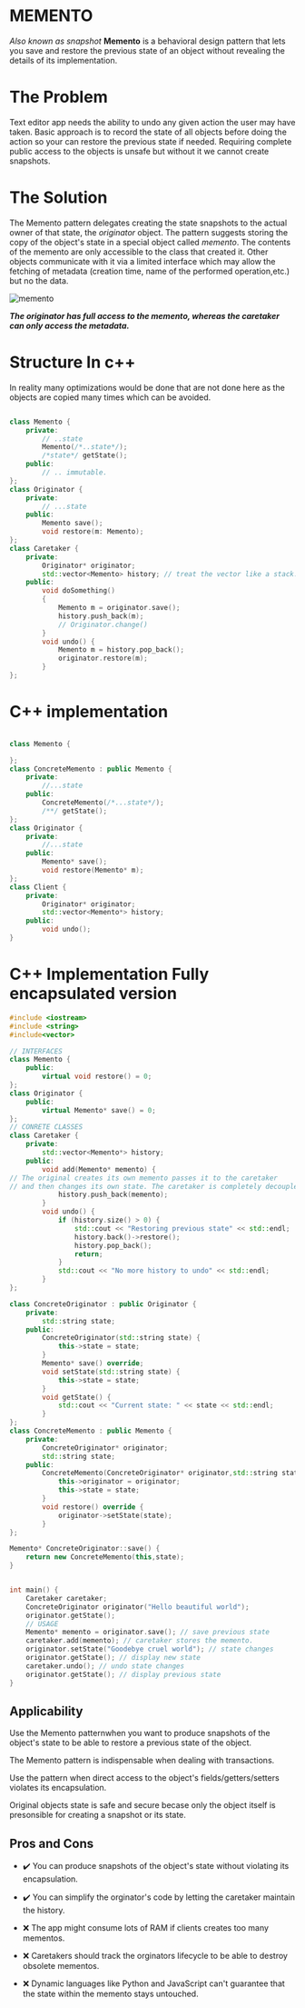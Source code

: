 # MEMENTO
*Also known as snapshot*
**Memento** is a behavioral design pattern that lets you save and restore the previous state of an object without revealing the details of its implementation.

# The Problem
Text editor app needs the ability to undo any given action the user may have taken. Basic approach is to record the state of all objects before doing the action so your can restore the previous state if needed. Requiring complete public access to the objects is unsafe but without it we cannot create snapshots.

# The Solution
The Memento pattern delegates creating the state snapshots to the actual owner of that state, the *originator* object. The pattern suggests storing the copy of the object's state in a special object called *memento*. The contents of the memento are only accessible to the class that created it. Other objects communicate with it via a limited interface which may allow the fetching of metadata (creation time, name of the performed operation,etc.) but no the data.


![memento](/chapter4/diagrams/memento.png)

***The originator has full access to the memento, whereas the caretaker can only access the metadata.***

# Structure In c++
In reality many optimizations would be done that are not done here as
the objects are copied many times which can be avoided.

```c++

class Memento {
    private:
        // ..state
        Memento(/*..state*/);
        /*state*/ getState();
    public:
        // .. immutable.
};
class Originator {
    private:
        // ...state
    public:
        Memento save();
        void restore(m: Memento);
};
class Caretaker {
    private:
        Originator* originator;
        std::vector<Memento> history; // treat the vector like a stack.
    public:
        void doSomething()
        {
            Memento m = originator.save();
            history.push_back(m);
            // Originator.change()
        }
        void undo() {
            Memento m = history.pop_back();
            originator.restore(m);
        }
};

```


# C++ implementation

```c++

class Memento {

};
class ConcreteMemento : public Memento {
    private:
        //...state
    public:
        ConcreteMemento(/*...state*/);
        /**/ getState();
};
class Originator {
    private:
        //...state
    public:
        Memento* save();
        void restore(Memento* m);
};
class Client {
    private:
        Originator* originator;
        std::vector<Memento*> history;
    public:
        void undo();
}
```

# C++ Implementation Fully encapsulated version
```c++
#include <iostream>
#include <string>
#include<vector>

// INTERFACES
class Memento {
    public:
        virtual void restore() = 0;
};
class Originator {
    public:
        virtual Memento* save() = 0;
};
// CONRETE CLASSES
class Caretaker {
    private:
        std::vector<Memento*> history;
    public:
        void add(Memento* memento) {
// The original creates its own memento passes it to the caretaker
// and then changes its own state. The caretaker is completely decoupled.
            history.push_back(memento);
        }
        void undo() {
            if (history.size() > 0) {
                std::cout << "Restoring previous state" << std::endl;
                history.back()->restore();
                history.pop_back();
                return;
            }
            std::cout << "No more history to undo" << std::endl;
        }
};

class ConcreteOriginator : public Originator {
    private:
        std::string state;
    public:
        ConcreteOriginator(std::string state) {
            this->state = state;
        }
        Memento* save() override;
        void setState(std::string state) {
            this->state = state;
        }
        void getState() {
            std::cout << "Current state: " << state << std::endl;
        }
};
class ConcreteMemento : public Memento {
    private:
        ConcreteOriginator* originator;
        std::string state;
    public:
        ConcreteMemento(ConcreteOriginator* originator,std::string state) {
            this->originator = originator;
            this->state = state;
        }
        void restore() override {
            originator->setState(state);
        }
};

Memento* ConcreteOriginator::save() {
    return new ConcreteMemento(this,state);
}


int main() {
    Caretaker caretaker;
    ConcreteOriginator originator("Hello beautiful world");
    originator.getState();
    // USAGE
    Memento* memento = originator.save(); // save previous state
    caretaker.add(memento); // caretaker stores the memento.
    originator.setState("Goodebye cruel world"); // state changes
    originator.getState(); // display new state
    caretaker.undo(); // undo state changes
    originator.getState(); // display previous state
}
```

## Applicability
Use the Memento patternwhen you want to produce snapshots of the object's state to be able to restore a previous state of the object.

The Memento pattern is indispensable when dealing with transactions.

Use the pattern when direct access to the object's fields/getters/setters violates its encapsulation.

Original objects state is safe and secure becase only the object itself is presonsible for creating a snapshot or its state.

## Pros and Cons

* :heavy_check_mark: You can produce snapshots of the object's state without violating its encapsulation.

* :heavy_check_mark: You can simplify the orginator's code by letting the caretaker maintain the history.

* :x: The app might consume lots of RAM if clients creates too many mementos.

* :x: Caretakers should track the orginators lifecycle to be able to destroy obsolete mementos.

* :x: Dynamic languages like Python and JavaScript can't guarantee that the state within the memento stays untouched.

